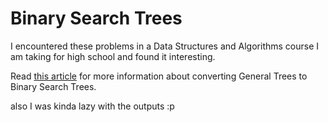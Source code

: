 # Binary Search Trees

I encountered these problems in a Data Structures and Algorithms course I am taking for high school and found it interesting.

Read [this article](https://www.geeksforgeeks.org/convert-a-generic-treen-array-tree-to-binary-tree/) for more information about converting General Trees to Binary Search Trees.

also I was kinda lazy with the outputs :p
